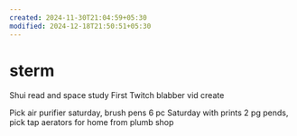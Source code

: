 ```yaml
---
created: 2024-11-30T21:04:59+05:30
modified: 2024-12-18T21:50:51+05:30
---
```


# sterm

Shui read and space study
First Twitch blabber vid create

Pick air purifier saturday, brush pens 6 pc Saturday with prints 2 pg pends, pick tap aerators for home from plumb shop
